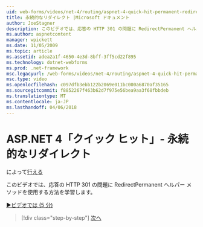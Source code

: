 ```yaml
---
uid: web-forms/videos/net-4/routing/aspnet-4-quick-hit-permanent-redirect
title: 永続的なリダイレクト |Microsoft ドキュメント
author: JoeStagner
description: このビデオでは、応答の HTTP 301 の問題に RedirectPermanent ヘルパー メソッドを使用する方法を学習します。
ms.author: aspnetcontent
manager: wpickett
ms.date: 11/05/2009
ms.topic: article
ms.assetid: adea2a1f-4650-4e3d-8bff-3ff5cd22f895
ms.technology: dotnet-webforms
ms.prod: .net-framework
msc.legacyurl: /web-forms/videos/net-4/routing/aspnet-4-quick-hit-permanent-redirect
msc.type: video
ms.openlocfilehash: c097dfb3ebb122b2069e011bc000a6870af35165
ms.sourcegitcommit: f8852267f463b62d7f975e56bea9aa3f68fbbdeb
ms.translationtype: MT
ms.contentlocale: ja-JP
ms.lasthandoff: 04/06/2018
---
```

<a name="aspnet-4-quick-hit---permanent-redirect"></a>ASP.NET 4「クイック ヒット」- 永続的なリダイレクト
====================
によって[行える](https://github.com/JoeStagner)

このビデオでは、応答の HTTP 301 の問題に RedirectPermanent ヘルパー メソッドを使用する方法を学習します。 

[&#9654;ビデオでは (5 分)](https://channel9.msdn.com/Blogs/ASP-NET-Site-Videos/aspnet-4-quick-hit-permanent-redirect)

> [!div class="step-by-step"]
> [次へ](aspnet-4-quick-hit-imperative-webforms-routing.md)
